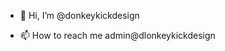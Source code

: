 - 👋 Hi, I’m @donkeykickdesign

- 📫 How to reach me admin@dlonkeykickdesign

<!---
donkeykickdesign/donkeykickdesign is a ✨ special ✨ repository because its `README.md` (this file) appears on your GitHub profile.
You can click the Preview link to take a look at your changes.
--->
